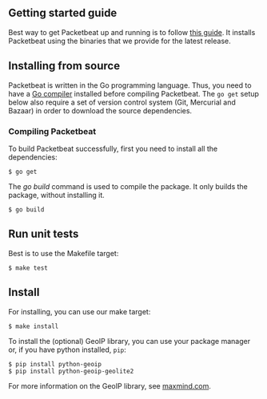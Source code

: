 ## Getting started guide

Best way to get Packetbeat up and running is to follow [this
guide](http://packetbeat.com/getstarted). It installs Packetbeat using the
binaries that we provide for the latest release.

## Installing from source

Packetbeat is written in the Go programming language. Thus, you need to have a
[Go compiler](http://golang.org/) installed before compiling Packetbeat. The
``go get`` setup below also require a set of version control system (Git,
Mercurial and Bazaar) in order to download the source dependencies.

### Compiling Packetbeat

To build Packetbeat successfully, first you need to install all the
dependencies:

    $ go get

The *go build* command is used to compile the package. It only builds the
package, without installing it.

    $ go build

## Run unit tests

Best is to use the Makefile target:

    $ make test

## Install

For installing, you can use our make target:

    $ make install

To install the (optional) GeoIP library, you can use your package manager or,
if you have python installed, `pip`:

    $ pip install python-geoip
    $ pip install python-geoip-geolite2

For more information on the GeoIP library, see
[maxmind.com](https://www.maxmind.com/).
